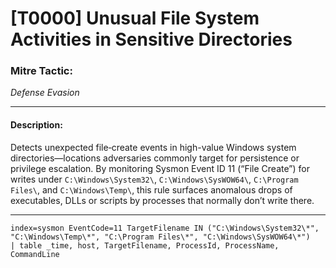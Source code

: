# [T0000] Unusual File System Activities in Sensitive Directories

### Mitre Tactic:  
*Defense Evasion* 

---

#### Description:  
Detects unexpected file‐create events in high-value Windows system directories—locations adversaries commonly target for persistence or privilege escalation. By monitoring Sysmon Event ID 11 (“File Create”) for writes under `C:\Windows\System32\`, `C:\Windows\SysWOW64\`, `C:\Program Files\`, and `C:\Windows\Temp\`, this rule surfaces anomalous drops of executables, DLLs or scripts by processes that normally don’t write there.

---

```
index=sysmon EventCode=11 TargetFilename IN ("C:\Windows\System32\*", "C:\Windows\Temp\*", "C:\Program Files\*", "C:\Windows\SysWOW64\*")
| table _time, host, TargetFilename, ProcessId, ProcessName, CommandLine
```